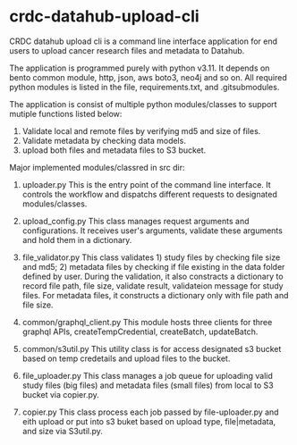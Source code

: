 # crdc-datahub-upload-cli
CRDC datahub upload cli is a command line interface application for end users to upload cancer research files and metadata to Datahub.

The application is programmed purely with python v3.11.  It depends on bento common module, http, json, aws boto3, neo4j and so on. All required python modules is listed in the file, requirements.txt, and .gitsubmodules.

The application is consist of multiple python modules/classes to support mutiple functions listed below:

1) Validate local and remote files by verifying md5 and size of files.
2) Validate metadata by checking data models.
3) upload both files and metadata files to S3 bucket.

Major implemented modules/classred in src dir:
1) uploader.py
    This is the entry point of the command line interface.  It controls the workflow and dispatchs different requests to designated modules/classes.

2) upload_config.py
    This class manages request arguments and configurations.  It receives user's arguments, validate these arguments and hold them in a dictionary.

3) file_validator.py
    This class validates 1) study files by checking file size and md5; 2) metadata files by checking if file existing in the data folder defined by user.
    During the validation, it also constracts a dictionary to record file path, file size, validate result, validateion message for study files.  For metadata files, it constructs a dictionary only with file path and file size.

4) common/graphql_client.py
    This module hosts three clients for three graphql APIs, createTempCredential, createBatch, updateBatch.

5) common/s3util.py
    This utility class is for access designated s3 bucket based on temp credetails and upload files to the bucket.

6) file_uploader.py
    This class manages a job queue for uploading valid study files (big files) and metadata files (small files) from local to S3 bucket via copier.py.

7) copier.py
    This class process each job passed by file-uploader.py and eith upload or put into s3 buket based on upload type, file|metadata, and size via S3util.py.




